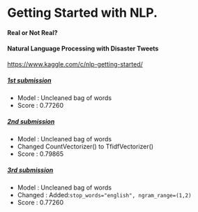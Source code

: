 # Getting Started with NLP.
#### Real or Not Real?
#### Natural Language Processing with Disaster Tweets

https://www.kaggle.com/c/nlp-getting-started/


##### <ins>1st submission</ins> 
- Model : Uncleaned bag of words
- Score : 0.77260

##### <ins>2nd submission</ins> 
- Model : Uncleaned bag of words
- Changed CountVectorizer() to TfidfVectorizer()
- Score : 0.79865

##### <ins>3rd submission</ins> 
- Model : Uncleaned bag of words
- Changed : Added:`stop_words="english", ngram_range=(1,2)`
- Score : 0.77260
